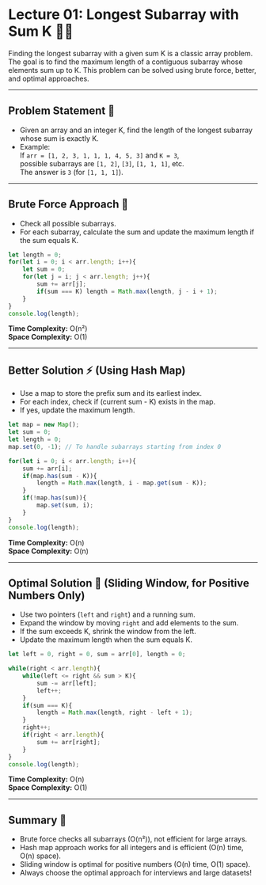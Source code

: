 # Lecture 01: Longest Subarray with Sum K 🧮➕

Finding the longest subarray with a given sum K is a classic array problem. The goal is to find the maximum length of a contiguous subarray whose elements sum up to K. This problem can be solved using brute force, better, and optimal approaches.

---

## Problem Statement 🤔

- Given an array and an integer K, find the length of the longest subarray whose sum is exactly K.
- Example:  
  If `arr = [1, 2, 3, 1, 1, 1, 4, 5, 3]` and `K = 3`,  
  possible subarrays are `[1, 2]`, `[3]`, `[1, 1, 1]`, etc.  
  The answer is `3` (for `[1, 1, 1]`).

---

## Brute Force Approach 🐢

- Check all possible subarrays.
- For each subarray, calculate the sum and update the maximum length if the sum equals K.

```javascript
let length = 0;
for(let i = 0; i < arr.length; i++){
    let sum = 0;
    for(let j = i; j < arr.length; j++){
        sum += arr[j];
        if(sum === K) length = Math.max(length, j - i + 1);
    }
}
console.log(length);
```
**Time Complexity:** O(n²)  
**Space Complexity:** O(1)

---

## Better Solution ⚡ (Using Hash Map)

- Use a map to store the prefix sum and its earliest index.
- For each index, check if (current sum - K) exists in the map.
- If yes, update the maximum length.

```javascript
let map = new Map();
let sum = 0;
let length = 0;
map.set(0, -1); // To handle subarrays starting from index 0

for(let i = 0; i < arr.length; i++){
    sum += arr[i];
    if(map.has(sum - K)){
        length = Math.max(length, i - map.get(sum - K));
    }
    if(!map.has(sum)){
        map.set(sum, i);
    }
}
console.log(length);
```
**Time Complexity:** O(n)  
**Space Complexity:** O(n)

---

## Optimal Solution 🚀 (Sliding Window, for Positive Numbers Only)

- Use two pointers (`left` and `right`) and a running sum.
- Expand the window by moving `right` and add elements to the sum.
- If the sum exceeds K, shrink the window from the left.
- Update the maximum length when the sum equals K.

```javascript
let left = 0, right = 0, sum = arr[0], length = 0;

while(right < arr.length){
    while(left <= right && sum > K){
        sum -= arr[left];
        left++;
    }
    if(sum === K){
        length = Math.max(length, right - left + 1);
    }
    right++;
    if(right < arr.length){
        sum += arr[right];
    }
}
console.log(length);
```
**Time Complexity:** O(n)  
**Space Complexity:** O(1)

---

## Summary 🎉

- Brute force checks all subarrays (O(n²)), not efficient for large arrays.
- Hash map approach works for all integers and is efficient (O(n) time, O(n) space).
- Sliding window is optimal for positive numbers (O(n) time, O(1) space).
- Always choose the optimal approach for interviews and large datasets!